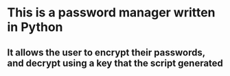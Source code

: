 # This is a password manager written in Python

## It allows the user to encrypt their passwords, and decrypt using a key that the script generated